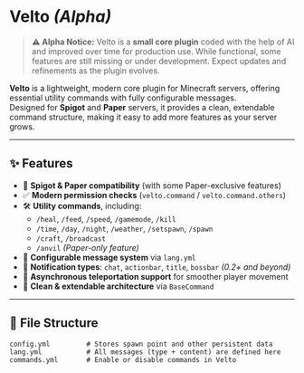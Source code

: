 # Velto *(Alpha)*

> **⚠ Alpha Notice:** Velto is a **small core plugin** coded with the help of AI and improved over time for production use. While functional, some features are still missing or under development. Expect updates and refinements as the plugin evolves.

**Velto** is a lightweight, modern core plugin for Minecraft servers, offering essential utility commands with fully configurable messages.  
Designed for **Spigot** and **Paper** servers, it provides a clean, extendable command structure, making it easy to add more features as your server grows.

---

## ✨ Features

- 🚀 **Spigot & Paper compatibility** (with some Paper-exclusive features)  
- ✅ **Modern permission checks** (`velto.command` / `velto.command.others`)  
- 🛠️ **Utility commands**, including:
  - `/heal`, `/feed`, `/speed`, `/gamemode`, `/kill`
  - `/time`, `/day`, `/night`, `/weather`, `/setspawn`, `/spawn`
  - `/craft`, `/broadcast`
  - `/anvil` *(Paper-only feature)*  
- 🧠 **Configurable message system** via `lang.yml`  
- 🎨 **Notification types**: `chat`, `actionbar`, `title`, `bossbar` *(0.2+ and beyond)*  
- 🔄 **Asynchronous teleportation support** for smoother player movement  
- 🧩 **Clean & extendable architecture** via `BaseCommand`

---

## 📂 File Structure

```plaintext
config.yml         # Stores spawn point and other persistent data
lang.yml           # All messages (type + content) are defined here
commands.yml       # Enable or disable commands in Velto
